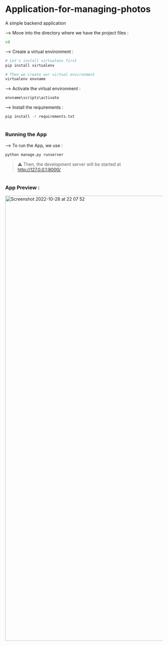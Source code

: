 # Application-for-managing-photos
 A simple backend application 

</div>

--> Move into the directory where we have the project files : 
```bash
cd 

```

--> Create a virtual environment :
```bash
# Let's install virtualenv first
pip install virtualenv

# Then we create our virtual environment
virtualenv envname

```

--> Activate the virtual environment :
```bash
envname\scripts\activate

```

--> Install the requirements :
```bash
pip install -r requirements.txt

```

#

### Running the App

--> To run the App, we use :
```bash
python manage.py runserver

```


> ⚠ Then, the development server will be started at http://127.0.0.1:8000/

#

### App Preview :
<img width="1422" alt="Screenshot 2022-10-28 at 22 07 52" src="https://user-images.githubusercontent.com/54496175/198723250-7141fdc0-4f2d-413b-a701-9f6857cb09ce.png">
